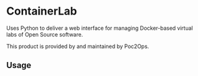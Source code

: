 # ContainerLab
Uses Python to deliver a web interface for managing Docker-based virtual labs of Open Source software. 

This product is provided by and maintained by Poc2Ops. 

## Usage
